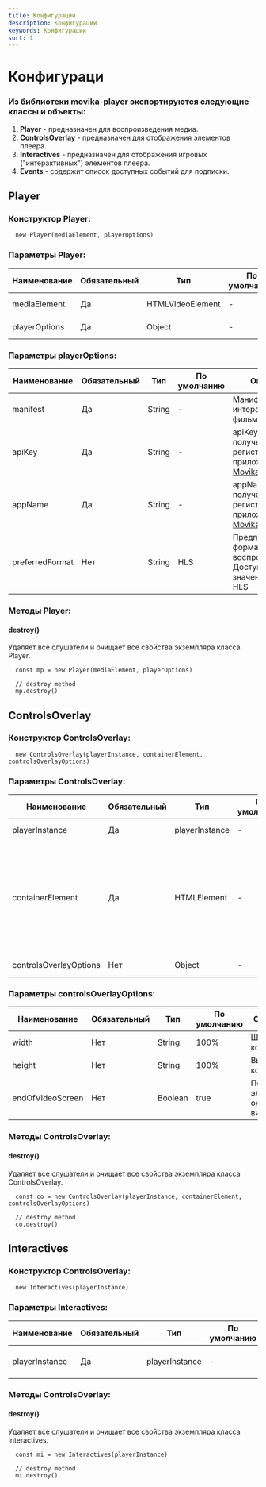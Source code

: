 ```yaml
---
title: Конфигурации
description: Конфигурации
keywords: Конфигурации
sort: 1
---
```


# Конфигураци

### Из библиотеки movika-player экспортируются следующие классы и объекты:

1. **Player** - предназначен для воспроизведения медиа.
2. **ControlsOverlay** - предназначен для отображения элементов плеера.
3. **Interactives** - предназначен для отображения игровых ("интерактивных") элементов плеера.
4. **Events** - содержит список доступных событий для подписки.

## **Player**

### Конструктор Player:

```
  new Player(mediaElement, playerOptions)
```

### Параметры Player:

| Наименование  | Обязательный | Тип              | По умолчанию | Описание            |
| ------------- | ------------ | ---------------- | ------------ | ------------------- |
| mediaElement  | Да           | HTMLVideoElement | -            | DOM-элемент         |
| playerOptions | Да           | Object           | -            | Конфигурации плеера |

### Параметры playerOptions:

| Наименование    | Обязательный | Тип    | По умолчанию | Описание                                                                                            |
| --------------- | ------------ | ------ | ------------ | --------------------------------------------------------------------------------------------------- |
| manifest        | Да           | String | -            | Манифест интерактивного фильма                                                                      |
| apiKey          | Да           | String | -            | apiKey, полученный после регистрации приложения в [Movika Developer](https://developer.movika.com)  |
| appName         | Да           | String | -            | appName, полученный после регистрации приложения в [Movika Developer](https://developer.movika.com) |
| preferredFormat | Нет          | String | HLS          | Предпочтительный формат для воспроизведения. Доступные значения: MP4 и HLS                          |

### Методы Player:

#### destroy()

Удаляет все слушатели и очищает все свойства экземпляра класса Player.

```
  const mp = new Player(mediaElement, playerOptions)

  // destroy method
  mp.destroy()
```

## **ControlsOverlay**

### Конструктор ControlsOverlay:

```
  new ControlsOverlay(playerInstance, containerElement, controlsOverlayOptions)
```

### Параметры ControlsOverlay:

| Наименование           | Обязательный | Тип            | По умолчанию | Описание                                                                                                 |
| ---------------------- | ------------ | -------------- | ------------ | -------------------------------------------------------------------------------------------------------- |
| playerInstance         | Да           | playerInstance | -            | Экземпляр класса Player                                                                                  |
| containerElement       | Да           | HTMLElement    | -            | Элемент, внутри которого будут находится сам плеер, элементы управления плеера и игровые элементы плеера |
| controlsOverlayOptions | Нет          | Object         | -            | Конфигурации ControlsOverlay                                                                             |

### Параметры controlsOverlayOptions:

| Наименование     | Обязательный | Тип     | По умолчанию | Описание                         |
| ---------------- | ------------ | ------- | ------------ | -------------------------------- |
| width            | Нет          | String  | 100%         | Ширина контейнера                |
| height           | Нет          | String  | 100%         | Высота контейнера                |
| endOfVideoScreen | Нет          | Boolean | true         | Показать элемент окончания видео |

### Методы ControlsOverlay:

#### destroy()

Удаляет все слушатели и очищает все свойства экземпляра класса ControlsOverlay.

```
  const co = new ControlsOverlay(playerInstance, containerElement, controlsOverlayOptions)

  // destroy method
  co.destroy()
```

## Interactives

### Конструктор ControlsOverlay:

```
  new Interactives(playerInstance)
```

### Параметры Interactives:

| Наименование   | Обязательный | Тип            | По умолчанию | Описание                |
| -------------- | ------------ | -------------- | ------------ | ----------------------- |
| playerInstance | Да           | playerInstance | -            | Экземпляр класса Player |

### Методы ControlsOverlay:

#### destroy()

Удаляет все слушатели и очищает все свойства экземпляра класса Interactives.

```
  const mi = new Interactives(playerInstance)

  // destroy method
  mi.destroy()
```
